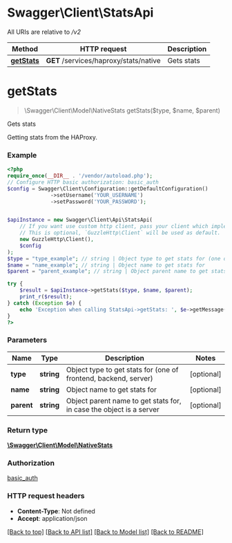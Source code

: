 # Swagger\Client\StatsApi

All URIs are relative to */v2*

Method | HTTP request | Description
------------- | ------------- | -------------
[**getStats**](StatsApi.md#getstats) | **GET** /services/haproxy/stats/native | Gets stats

# **getStats**
> \Swagger\Client\Model\NativeStats getStats($type, $name, $parent)

Gets stats

Getting stats from the HAProxy.

### Example
```php
<?php
require_once(__DIR__ . '/vendor/autoload.php');
// Configure HTTP basic authorization: basic_auth
$config = Swagger\Client\Configuration::getDefaultConfiguration()
              ->setUsername('YOUR_USERNAME')
              ->setPassword('YOUR_PASSWORD');


$apiInstance = new Swagger\Client\Api\StatsApi(
    // If you want use custom http client, pass your client which implements `GuzzleHttp\ClientInterface`.
    // This is optional, `GuzzleHttp\Client` will be used as default.
    new GuzzleHttp\Client(),
    $config
);
$type = "type_example"; // string | Object type to get stats for (one of frontend, backend, server)
$name = "name_example"; // string | Object name to get stats for
$parent = "parent_example"; // string | Object parent name to get stats for, in case the object is a server

try {
    $result = $apiInstance->getStats($type, $name, $parent);
    print_r($result);
} catch (Exception $e) {
    echo 'Exception when calling StatsApi->getStats: ', $e->getMessage(), PHP_EOL;
}
?>
```

### Parameters

Name | Type | Description  | Notes
------------- | ------------- | ------------- | -------------
 **type** | **string**| Object type to get stats for (one of frontend, backend, server) | [optional]
 **name** | **string**| Object name to get stats for | [optional]
 **parent** | **string**| Object parent name to get stats for, in case the object is a server | [optional]

### Return type

[**\Swagger\Client\Model\NativeStats**](../Model/NativeStats.md)

### Authorization

[basic_auth](../../README.md#basic_auth)

### HTTP request headers

 - **Content-Type**: Not defined
 - **Accept**: application/json

[[Back to top]](#) [[Back to API list]](../../README.md#documentation-for-api-endpoints) [[Back to Model list]](../../README.md#documentation-for-models) [[Back to README]](../../README.md)

